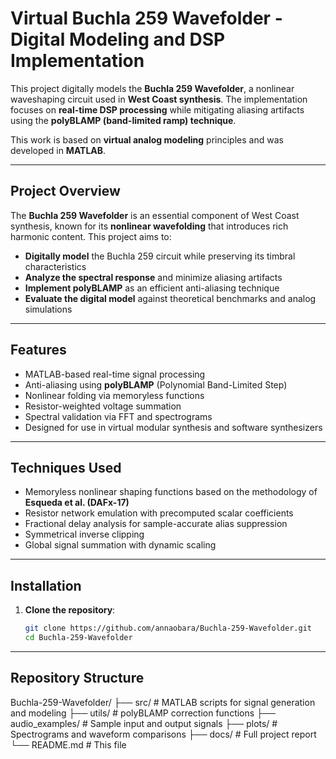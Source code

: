 # Virtual Buchla 259 Wavefolder - Digital Modeling and DSP Implementation  

This project digitally models the **Buchla 259 Wavefolder**, a nonlinear waveshaping circuit used in **West Coast synthesis**. The implementation focuses on **real-time DSP processing** while mitigating aliasing artifacts using the **polyBLAMP (band-limited ramp) technique**.  

This work is based on **virtual analog modeling** principles and was developed in **MATLAB**.  

---

## Project Overview  

The **Buchla 259 Wavefolder** is an essential component of West Coast synthesis, known for its **nonlinear wavefolding** that introduces rich harmonic content. This project aims to:  

- **Digitally model** the Buchla 259 circuit while preserving its timbral characteristics  
- **Analyze the spectral response** and minimize aliasing artifacts  
- **Implement polyBLAMP** as an efficient anti-aliasing technique  
- **Evaluate the digital model** against theoretical benchmarks and analog simulations

---

## Features  
- MATLAB-based real-time signal processing
- Anti-aliasing using **polyBLAMP** (Polynomial Band-Limited Step)
- Nonlinear folding via memoryless functions
- Resistor-weighted voltage summation
- Spectral validation via FFT and spectrograms
- Designed for use in virtual modular synthesis and software synthesizers

---

## Techniques Used

- Memoryless nonlinear shaping functions based on the methodology of **Esqueda et al. (DAFx-17)**
- Resistor network emulation with precomputed scalar coefficients
- Fractional delay analysis for sample-accurate alias suppression
- Symmetrical inverse clipping
- Global signal summation with dynamic scaling

---

## Installation
1. **Clone the repository**:  
   ```bash
   git clone https://github.com/annaobara/Buchla-259-Wavefolder.git
   cd Buchla-259-Wavefolder

---

## Repository Structure
Buchla-259-Wavefolder/ ├── src/ # MATLAB scripts for signal generation and modeling ├── utils/ # polyBLAMP correction functions ├── audio_examples/ # Sample input and output signals ├── plots/ # Spectrograms and waveform comparisons ├── docs/ # Full project report └── README.md # This file
 
